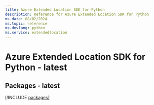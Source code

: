 ```yaml
---
title: Azure Extended Location SDK for Python
description: Reference for Azure Extended Location SDK for Python
ms.date: 08/02/2024
ms.topic: reference
ms.devlang: python
ms.service: extendedlocation
---
```

# Azure Extended Location SDK for Python - latest
## Packages - latest
[!INCLUDE [packages](extended-location-index.md)]